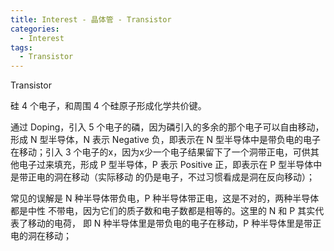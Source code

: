```yaml
---
title: Interest - 晶体管 - Transistor
categories:
  - Interest
tags:
  - Transistor
---
```


Transistor

<!--more-->

硅 4 个电子，和周围 4 个硅原子形成化学共价键。

通过 Doping，引入 5 个电子的磷，因为磷引入的多余的那个电子可以自由移动，形成 N
型半导体，N 表示 Negative 负，即表示在 N 型半导体中是带负电的电子在移动；引入 3
个电子的x，因为x少一个电子结果留下了一个洞带正电，可供其他电子过来填充，形成 P
型半导体，P 表示 Positive 正，即表示在 P 型半导体中是带正电的洞在移动（实际移动
的仍是电子，不过习惯看成是洞在反向移动）；

常见的误解是 N 种半导体带负电，P 种半导体带正电，这是不对的，两种半导体都是中性
不带电，因为它们的质子数和电子数都是相等的。这里的 N 和 P 其实代表了移动的电荷，
即 N 种半导体里是带负电的电子在移动，P 种半导体里是带正电的洞在移动；
